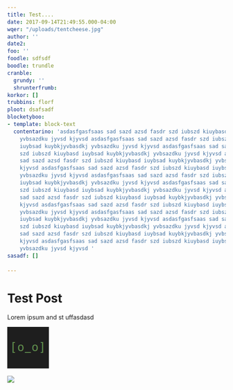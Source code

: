```yaml
---
title: Test....
date: 2017-09-14T21:49:55.000-04:00
wqer: "/uploads/tentcheese.jpg"
author: ''
date2: 
foo: ''
foodle: sdfsdf
boodle: trundle
cranble:
  grundy: ''
  shrunterfrumb: 
korkor: []
trubbins: florf
ploot: dsafsadf
blocketyboo:
- template: block-text
  contentarino: 'asdasfgasfsaas sad sazd azsd fasdr szd iubszd kiuybasd iuybsad kuybkjyvbasdkj
    yvbsazdku jyvsd kjyvsd asdasfgasfsaas sad sazd azsd fasdr szd iubszd kiuybasd
    iuybsad kuybkjyvbasdkj yvbsazdku jyvsd kjyvsd asdasfgasfsaas sad sazd azsd fasdr
    szd iubszd kiuybasd iuybsad kuybkjyvbasdkj yvbsazdku jyvsd kjyvsd asdasfgasfsaas
    sad sazd azsd fasdr szd iubszd kiuybasd iuybsad kuybkjyvbasdkj yvbsazdku jyvsd
    kjyvsd asdasfgasfsaas sad sazd azsd fasdr szd iubszd kiuybasd iuybsad kuybkjyvbasdkj
    yvbsazdku jyvsd kjyvsd asdasfgasfsaas sad sazd azsd fasdr szd iubszd kiuybasd
    iuybsad kuybkjyvbasdkj yvbsazdku jyvsd kjyvsd asdasfgasfsaas sad sazd azsd fasdr
    szd iubszd kiuybasd iuybsad kuybkjyvbasdkj yvbsazdku jyvsd kjyvsd asdasfgasfsaas
    sad sazd azsd fasdr szd iubszd kiuybasd iuybsad kuybkjyvbasdkj yvbsazdku jyvsd
    kjyvsd asdasfgasfsaas sad sazd azsd fasdr szd iubszd kiuybasd iuybsad kuybkjyvbasdkj
    yvbsazdku jyvsd kjyvsd asdasfgasfsaas sad sazd azsd fasdr szd iubszd kiuybasd
    iuybsad kuybkjyvbasdkj yvbsazdku jyvsd kjyvsd asdasfgasfsaas sad sazd azsd fasdr
    szd iubszd kiuybasd iuybsad kuybkjyvbasdkj yvbsazdku jyvsd kjyvsd asdasfgasfsaas
    sad sazd azsd fasdr szd iubszd kiuybasd iuybsad kuybkjyvbasdkj yvbsazdku jyvsd
    kjyvsd asdasfgasfsaas sad sazd azsd fasdr szd iubszd kiuybasd iuybsad kuybkjyvbasdkj
    yvbsazdku jyvsd kjyvsd '
sasadf: []

---
```

# Test Post

Lorem ipsum and st uffasdasd

![](uploads/2017/09/12/opsbot.png)

![](/uploads/tentcheese.jpg)